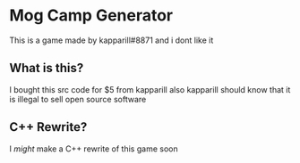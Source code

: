 # Mog Camp Generator

This is a game made by kapparill#8871 and i dont like it

## What is this?

I bought this src code for $5 from kapparill also kapparill should know that it is illegal to sell open source software

## C++ Rewrite?

I *might* make a C++ rewrite of this game soon
